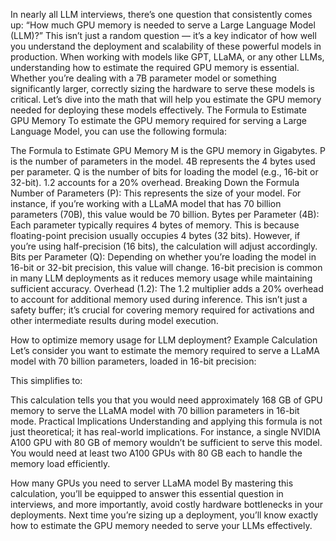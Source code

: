 In nearly all LLM interviews, there’s one question that consistently comes up: “How much GPU memory is needed to serve a Large Language Model (LLM)?”
This isn’t just a random question — it’s a key indicator of how well you understand the deployment and scalability of these powerful models in production.
When working with models like GPT, LLaMA, or any other LLMs, understanding how to estimate the required GPU memory is essential. Whether you’re dealing with a 7B parameter model or something significantly larger, correctly sizing the hardware to serve these models is critical. Let’s dive into the math that will help you estimate the GPU memory needed for deploying these models effectively.
The Formula to Estimate GPU Memory
To estimate the GPU memory required for serving a Large Language Model, you can use the following formula:

The Formula to Estimate GPU Memory
M is the GPU memory in Gigabytes.
P is the number of parameters in the model.
4B represents the 4 bytes used per parameter.
Q is the number of bits for loading the model (e.g., 16-bit or 32-bit).
1.2 accounts for a 20% overhead.
Breaking Down the Formula
Number of Parameters (P):
This represents the size of your model. For instance, if you’re working with a LLaMA model that has 70 billion parameters (70B), this value would be 70 billion.
Bytes per Parameter (4B):
Each parameter typically requires 4 bytes of memory. This is because floating-point precision usually occupies 4 bytes (32 bits). However, if you’re using half-precision (16 bits), the calculation will adjust accordingly.
Bits per Parameter (Q):
Depending on whether you’re loading the model in 16-bit or 32-bit precision, this value will change. 16-bit precision is common in many LLM deployments as it reduces memory usage while maintaining sufficient accuracy.
Overhead (1.2):
The 1.2 multiplier adds a 20% overhead to account for additional memory used during inference. This isn’t just a safety buffer; it’s crucial for covering memory required for activations and other intermediate results during model execution.

How to optimize memory usage for LLM deployment?
Example Calculation
Let’s consider you want to estimate the memory required to serve a LLaMA model with 70 billion parameters, loaded in 16-bit precision:

This simplifies to:

This calculation tells you that you would need approximately 168 GB of GPU memory to serve the LLaMA model with 70 billion parameters in 16-bit mode.
Practical Implications
Understanding and applying this formula is not just theoretical; it has real-world implications. For instance, a single NVIDIA A100 GPU with 80 GB of memory wouldn’t be sufficient to serve this model. You would need at least two A100 GPUs with 80 GB each to handle the memory load efficiently.

How many GPUs you need to server LLaMA model
By mastering this calculation, you’ll be equipped to answer this essential question in interviews, and more importantly, avoid costly hardware bottlenecks in your deployments. Next time you’re sizing up a deployment, you’ll know exactly how to estimate the GPU memory needed to serve your LLMs effectively.
